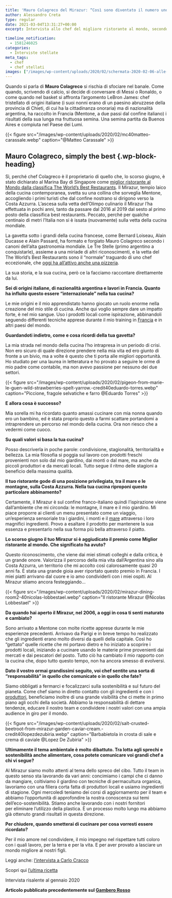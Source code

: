 ```yaml
---
title: 'Mauro Colagreco del Mirazur: “Così sono diventato il numero uno” – L’intervista'
author: Alessandro Creta
type: regular
date: 2021-03-04T13:31:27+00:00
excerpt: Intervista allo chef del migliore ristorante al mondo, secondo la classifica 50 Best 2019. Mauro Colagreco

timeline_notification:
  - 1581246025
categories:
  - Interviste stellate
meta_tags:
  - chef
  - chef stellati
images: ["/images/wp-content/uploads/2020/02/schermata-2020-02-06-alle-13.43.59.webp"]
---
```

Quando si parla di&nbsp;**Mauro Colagreco**&nbsp;si rischia di sfociare nel banale. Come quando, scrivendo di calcio, si decide di conversare di Messi o Ronaldo, o come quando nel basket si affronta l’argomento LeBron James: chef tristellato di origini italiane (i suoi nonni erano di un paesino abruzzese della provincia di Chieti, di cui ha la cittadinanza onoraria) ma di nazionalità argentina, ha raccolto in Francia (Mentone, a due passi dal confine italiano) i risultati della sua lunga ma fruttuosa semina. Una semina partita da Buenos Aires e compiuta nel Paese dei Lumi.


{{< figure src="/images/wp-content/uploads/2020/02/mc40matteo-carassale.webp" caption="@Matteo Carassale" >}}


## Mauro Colagreco, simply the best {.wp-block-heading}

Sì, perché chef Colagreco è il proprietario di quello che, lo scorso giugno, è stato dichiarato al Marina Bay di Singapore come&nbsp;<a rel="noreferrer noopener" href="https://www.gamberorosso.it/notizie/worlds-50-best-restaurants-2019-classifica-vince-mauro-colagreco-con-mirazur-scende-litalia-di-crippa-e-alajmo/" target="_blank">miglior ristorante al Mondo dalla classifica The World’s Best Restaurants</a>. Il Mirazur, tempio laico della cucina contemporanea, svetta su una collina che sorveglia Mentone, accogliendo i primi turisti che dal confine nostrano si dirigono verso la Costa Azzurra. L’ascesa sulla vetta dell’Olimpo culinario il Mirazur l’ha effettuata in pochi anni, tanto da passare dal 2016 al 2019 dal sesto al primo posto della classifica best restaurants. Peccato, perché per qualche centinaio di metri l’Italia non si è issata (nuovamente) sulla vetta della cucina mondiale.

La gavetta sotto i grandi della cucina francese, come Bernard Loiseau, Alain Ducasse e Alain Passard, ha formato e forgiato Mauro Colagreco secondo i canoni dell’alta gastronomia mondiale. Le Tre Stelle (primo argentino a conquistarle), assieme a una miriade di altri riconoscimenti, e la vetta del The World’s Best Restaurants sono il “normale” traguardo di uno chef eccezionale, che&nbsp;<a href="https://www.gamberorosso.it/notizie/mauro-colagreco-pizzeria-pecora-negra-a-menton/" target="_blank" rel="noreferrer noopener">oggi ha all’attivo anche una pizzeria</a>.

La sua storia, e la sua cucina, però ce la facciamo raccontare direttamente da lui.

**Sei di origini italiane, di nazionalità argentina e lavori in Francia. Quanto ha influito questo essere “internazionale” nella tua cucina?**

Le mie origini e il mio apprendistato hanno giocato un ruolo enorme nella creazione del mio stile di cucina. Anche qui voglio sempre dare un impatto forte, è nel mio sangue. Uso i prodotti locali come ispirazione, abbinandoli seguendo differenti tecniche apprese durante il mio training in <a href="https://aleepepe.com/2019/11/17/niente-scherzi-a-il-pagliaccio-lintervista-a-anthony-genovese/" target="_blank" rel="noreferrer noopener" aria-label="Francia (apre in una nuova scheda)">Francia</a> e in altri paesi del mondo.

**Guardandoti indietro, come e cosa ricordi della tua gavetta?**

La mia strada nel mondo della cucina l’ho intrapresa in un periodo di crisi. Non ero sicuro di quale direzione prendere nella mia vita ed ero giunto di fronte a un bivio, ma a volte è questo che ti porta alle migliori opportunità. Ho studiato per una laurea in letteratura e ho provato a seguire le orme di mio padre come contabile, ma non avevo passione per nessuno dei due settori.


{{< figure src="/images/wp-content/uploads/2020/02/pigeon-from-marie-le-guen-wild-strawberries-spelt-yarrow.-credit40eduardo-torres.webp" caption="Piccione, fragole selvatiche e farro @Eduardo Torres" >}}


**E allora cosa è successo?**

Mia sorella mi ha ricordato quanto amassi cucinare con mia nonna quando ero un bambino, ed è stata proprio questo a farmi scattare portandomi a intraprendere un percorso nel mondo della cucina. Ora non riesco che a vedermi come cuoco.

**Su quali valori si basa la tua cucina?**

Posso descriverla in poche parole: condivisione, stagionalità, territorialità e bellezza. La mia filosofia si poggia sul lavoro con prodotti freschi provenienti non solo dal mio giardino, dai monti o dal mare, ma anche da piccoli produttori e da mercati locali. Tutto segue il ritmo delle stagioni a beneficio della massima qualità.

**Il tuo ristorante gode di una posizione privilegiata, tra il mare e le montagne, sulla Costa Azzurra. Nella tua cucina riproponi questo particolare abbinamento?**

Certamente, il Mirazur è sul confine franco-italiano quindi l’ispirazione viene dall’ambiente che mi circonda: le montagne, il mare e il mio giardino. Mi piace proporre ai clienti un menu presentato come un viaggio, un’esperienza sensoriale tra i giardini, i monti e il <a href="https://aleepepe.com/2020/02/02/chef-valentino-cassanelli-intervista/" target="_blank" rel="noreferrer noopener" aria-label="mare (apre in una nuova scheda)">mare</a> attraverso i loro magnifici ingredienti. Provo a esaltare il prodotto per mantenere la sua essenza e presentarlo nella sua forma più bella attraverso il piatto.

**Lo scorso giugno il tuo Mirazur si è aggiudicato il premio come Miglior ristorante al mondo. Che significato ha avuto?**

Questo riconoscimento, che viene dai miei stimati colleghi e dalla critica, è un grande onore. Valorizza il percorso della mia vita dall’Argentina sino alla Costa Azzurra, un territorio che mi accolto così calorosamente quasi 20 anni fa. È stata una grande gioia aver riportato questo premio in Francia. I miei piatti arrivano dal cuore e io amo condividerli con i miei ospiti. Al Mirazur stiamo ancora festeggiando…


{{< figure src="/images/wp-content/uploads/2020/02/mirazur-dining-room2-40nicolas-lobbestael.webp" caption="Il ristorante Mirazur @Nicolas Lobbestael" >}}


**Da quando hai aperto il Mirazur, nel 2006, a oggi in cosa ti senti maturato e cambiato?**

Sono arrivato a Mentone con molte ricette apprese durante le mie esperienze precedenti. Arrivavo da Parigi e in breve tempo ho realizzato che gli ingredienti erano molto diversi da quelli della capitale. Così ho “gettato” quelle ricette che mi portavo dietro e ho iniziato a scoprire i prodotti locali, iniziando a cucinare usando le materie prime provenienti dai mercati e dai pescatori del posto. Tutto ciò ha cambiato il mio rapporto con la cucina che, dopo tutto questo tempo, non ha ancora smesso di evolversi.

**Dato il vostro ormai grandissimi seguito, voi chef sentite una sorta di “responsabilità” in quello che comunicate o in quello che fate?**

Siamo obbligati a fermarci e focalizzarci sulla sostenibilità e sul futuro del pianeta. Come chef siamo in diretto contatto con gli ingredienti e con i <a href="https://aleepepe.com/2020/02/03/chicche-della-tuscia/" target="_blank" rel="noreferrer noopener" aria-label="produttori (apre in una nuova scheda)">produttori</a>, beneficiamo inoltre di una grande visibilità che ci mette in primo piano agli occhi della società. Abbiamo la responsabilità di dettare tendenze, educare il nostro team e condividere i nostri valori con una ampia audience in giro per il mondo.


{{< figure src="/images/wp-content/uploads/2020/02/salt-crusted-beetroot-from-mirazur-garden-caviar-cream.-credit40lopezdezubiria.webp" caption="Barbabietola in crosta di sale e crema di caviale @Lopez De Zubiria" >}}


**Ultimamente il tema ambientale è molto dibattuto. Tra lotta agli sprechi e sostenibilità anche alimentare, cosa potete comunicare voi grandi chef a chi vi segue?**

Al Mirazur siamo molto attenti al tema dello spreco del cibo. Tutto il team in questo senso sta lavorando da vari anni: concimiamo i campi che ci danno da mangiare, coltiviamo il giardino con tecniche di permacultura organica, lavoriamo con una filiera corta fatta di produttori locali e usiamo ingredienti di stagione. Ogni mercoledì teniamo dei corsi di aggiornamento per il team e abbiamo l’opportunità di approfondire la nostra conoscenza sui temi dell’eco-sostenibilità. Stiamo anche lavorando con i nostri fornitori per&nbsp;eliminare l’utilizzo della plastica. È un processo molto lungo ma abbiamo già ottenuto grandi risultati in questa direzione.

**Per chiudere, quando smetterai di cucinare per cosa vorresti essere ricordato?**

Per il mio amore nel condividere, il mio impegno nel rispettare tutti coloro con i quali lavoro, per la terra e per la vita. E per aver provato a lasciare un mondo migliore ai nostri figli.

Leggi anche: <a rel="noreferrer noopener" aria-label="l'intervista a Carlo Cracco (apre in una nuova scheda)" href="https://aleepepe.com/2019/12/29/tv-il-mio-posto-e-in-cucina-parola-di-carlo-cracco/" target="_blank">l&#8217;intervista a Carlo Cracco</a>

Scopri qui <a rel="noreferrer noopener" aria-label="l'ultima ricetta  (apre in una nuova scheda)" href="https://aleepepe.com/2020/01/25/capodanno-cinese-ricetta-riso/" target="_blank">l&#8217;ultima ricetta </a>

Intervista risalente al gennaio 2020

**Articolo pubblicato precedentemente sul <a href="https://www.gamberorosso.it/notizie/interviste/prove-dal-master-mauro-colagreco-e-il-mirazur-intervista-al-grande-chef-di-mentone/" target="_blank" rel="noreferrer noopener">Gambero Rosso</a>**